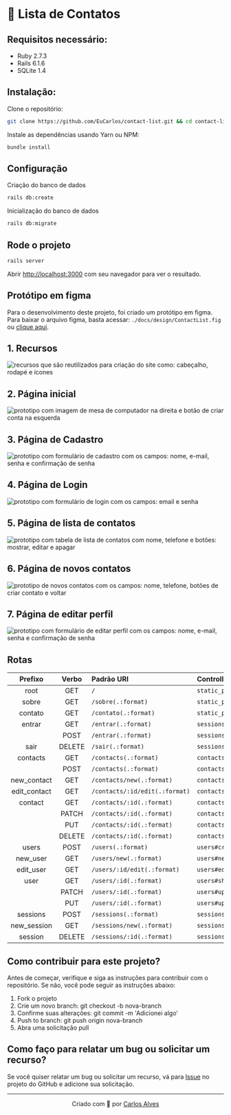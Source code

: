 # 📱 Lista de Contatos

## Requisitos necessário:
* Ruby 2.7.3
* Rails 6.1.6
* SQLite 1.4

## Instalação:

Clone o repositório:
```bash
git clone https://github.com/EuCarlos/contact-list.git && cd contact-list
```

Instale as dependências usando Yarn ou NPM:

```bash
bundle install
```

## Configuração
Criação do banco de dados
```bash
rails db:create
```
Inicialização do banco de dados
```bash
rails db:migrate
```
## Rode o projeto
```bash
rails server
```
Abrir [http://localhost:3000](http://localhost:3000) com seu navegador para ver o resultado.

## Protótipo em figma
Para o desenvolvimento deste projeto, foi criado um protótipo em figma. Para baixar o arquivo figma, basta acessar: `./docs/design/ContactList.fig` ou [clique aqui](./docs/design/ContactList.fig).
## 1. Recursos
![recursos que são reutilizados para criação do site como: cabeçalho, rodapé e ícones](../../../docs/images/1-recursos.png)

## 2. Página inicial
![prototipo com imagem de mesa de computador na direita e botão de criar conta na esquerda](../../../docs/images/2-tela-inicial.png)

## 3. Página de Cadastro
![prototipo com formulário de cadastro com os campos: nome, e-mail, senha e confirmação de senha](../../../docs/images/3-cadastre-se.png)

## 4. Página de Login
![prototipo com formulário de login com os campos: email e senha](../../../docs/images/4-entrar.png)

## 5. Página de lista de contatos
![prototipo com tabela de lista de contatos com nome, telefone e botões: mostrar, editar e apagar](../../../docs/images/5-lista-de-contatos.png)

## 6. Página de novos contatos
![prototipo de novos contatos com os campos: nome, telefone, botões de criar contato e voltar](../../../docs/images/6-novo-contato.png)

## 7. Página de editar perfil
![prototipo com formulário de editar perfil com os campos: nome, e-mail, senha e confirmação de senha](../../../docs/images/7-editar-perfil.png)

## Rotas
| Prefixo | Verbo | Padrão URI | Controller#Action |
| :----: | :---:| :---------- | :---------------- |
| root | GET | `/` | `static_pages#index` |
| sobre | GET | `/sobre(.:format)` | `static_pages#sobre` |
| contato | GET | `/contato(.:format)`| `static_pages#contato` |
| entrar | GET | `/entrar(.:format)` | `sessions#new` |
|| POST  | `/entrar(.:format)` | `sessions#create` |
| sair | DELETE| `/sair(.:format)` | `sessions#destroy` |
| contacts | GET | `/contacts(.:format)`| `contacts#index` |
|| POST| `/contacts(.:format)`| `contacts#create` |
| new_contact | GET | `/contacts/new(.:format)`| `contacts#new` |
| edit_contact | GET | `/contacts/:id/edit(.:format)` | `contacts#edit` |
| contact | GET | `/contacts/:id(.:format)`| `contacts#show` |
|| PATCH | `/contacts/:id(.:format)`| `contacts#update` |
|| PUT | `/contacts/:id(.:format)`| `contacts#update` |
|| DELETE| `/contacts/:id(.:format)`| `contacts#destroy` |
| users | POST| `/users(.:format)`| `users#create` |
| new_user | GET | `/users/new(.:format)`|`users#new` |
| edit_user | GET | `/users/:id/edit(.:format)`| `users#edit` |
| user | GET | `/users/:id(.:format)`|`users#show` |
|| PATCH| `/users/:id(.:format)`|`users#update` |
|| PUT | `/users/:id(.:format)`|`users#update` |
| sessions | POST | `/sessions(.:format)`| `sessions#create` |
| new_session | GET | `/sessions/new(.:format)`| `sessions#new` |
| session | DELETE| `/sessions/:id(.:format)`| `sessions#destroy` |

</pre>

## Como contribuir para este projeto?
Antes de começar, verifique e siga as instruções para contribuir com o repositório. Se não, você pode seguir as instruções abaixo:

1. Fork o projeto
2. Crie um novo branch: git checkout -b nova-branch
3. Confirme suas alterações: git commit -m 'Adicionei algo'
4. Push to branch: git push origin nova-branch
5. Abra uma solicitação pull


## Como faço para relatar um bug ou solicitar um recurso?
Se você quiser relatar um bug ou solicitar um recurso, vá para [Issue](https://github.com/eucarlos/contact-list/issues) no projeto do GitHub e adicione sua solicitação.

___

<p align="center">
Criado com 💜 por <a href="https://github.com/eucarlos/">Carlos Alves</a>
</p>